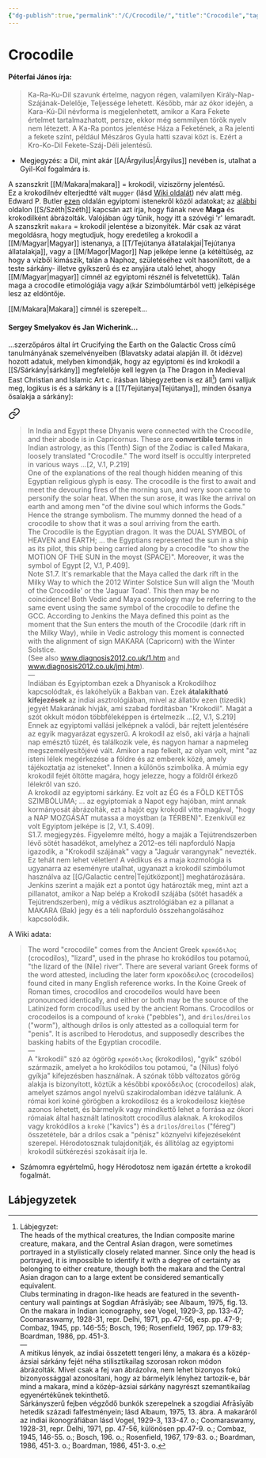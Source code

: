 ```yaml
---
{"dg-publish":true,"permalink":"/C/Crocodile/","title":"Crocodile","tags":["dg_uploaded","containstransclusions","Englishtexttranslated"],"created":"2023-10-19T11:24","updated":"2023-10-27T01:58"}
---
```



# Crocodile

#### Péterfai János írja:

> Ka-Ra-Ku-Dil szavunk értelme, nagyon régen, valamilyen Király-Nap-Szájának-Delelője, Teljessége lehetett. Később, már az ókor idején, a Kara-Kú-Dil névforma is megjelenhetett, amikor a Kara Fekete értelmet tartalmazhatott, persze, ekkor még semmilyen török nyelv nem létezett. A Ka-Ra pontos jelentése Háza a Feketének, a Ra jelenti a fekete színt, például Mészáros Gyula hatti szavai közt is. Ezért a Kro-Ko-Dil Fekete-Száj-Déli jelentésű.  
- Megjegyzés: a Dil, mint akár [[A/Árgyilus\|Árgyilus]] nevében is, utalhat a Gyil-Kol fogalmára is.  

A szanszkrit [[M/Makara\|makara]] = krokodil, viziszörny jelentésű.  
Ez a krokodilnév elterjedtté vált `mugger` (lásd [Wiki oldalát](https://en.wikipedia.org/wiki/Mugger_crocodile)) név alatt még.  
Edward P. Butler [ezen](https://henadology.wordpress.com/theology/netjeru/) oldalán egyiptomi istenekről közöl adatokat; az [alábbi](https://henadology.wordpress.com/theology/netjeru/anat/) oldalon [[S/Széth\|Széth]] kapcsán azt írja, hogy fiának neve **Maga** és krokodilként ábrázolták. Valójában úgy tűnik, hogy itt a szóvégi 'r' lemaradt. A szanszkrit `makara` = krokodil jelentése a bizonyíték. Már csak az várat megoldásra, hogy megtudjuk, hogy eredetileg a krokodil a [[M/Magyar\|Magyar]] istenanya, a [[T/Tejútanya állatalakjai\|Tejútanya állatalakja]], vagy a [[M/Magor\|Magor]] Nap jelképe lenne (a kétéltűség, az hogy a vízből kimászik, talán a Naphoz, születéséhez volt hasonlított, de a teste sárkány- illetve gyíkszerű és ez anyjára utaló lehet, ahogy [[M/Magyar\|magyar]] címnél az egyiptomi résznél is felvetettük). Talán maga a crocodile etimológiája vagy a(kár Szimbólumtárból vett) jelképisége lesz az eldöntője.  

[[M/Makara\|Makara]] címnél is szerepelt...

#### Sergey Smelyakov és Jan Wicherink...

...szerzőpáros által írt Crucifying the Earth on the Galactic Cross című tanulmányának szemelvényeiben (Blavatsky adatai alapján ill. őt idézve) hozott adatuk, melyben kimondják, hogy az egyiptomi és ind krokodil a [[S/Sárkány\|sárkány]] megfelelője kell legyen (a The Dragon in Medieval East Christian and Islamic Art c. írásban lábjegyzetben is ez áll[^1]) (ami valljuk meg, logikus is és a sárkány is a [[T/Tejútanya\|Tejútanya]], minden ősanya ősalakja a sárkány):  

<div class="transclusion internal-embed is-loaded"><a class="markdown-embed-link" href="/m/makara/#hzurgv" aria-label="Open link"><svg xmlns="http://www.w3.org/2000/svg" width="24" height="24" viewBox="0 0 24 24" fill="none" stroke="currentColor" stroke-width="2" stroke-linecap="round" stroke-linejoin="round" class="svg-icon lucide-link"><path d="M10 13a5 5 0 0 0 7.54.54l3-3a5 5 0 0 0-7.07-7.07l-1.72 1.71"></path><path d="M14 11a5 5 0 0 0-7.54-.54l-3 3a5 5 0 0 0 7.07 7.07l1.71-1.71"></path></svg></a><div class="markdown-embed">



> In India and Egypt these Dhyanis were connected with the Crocodile, and their abode is in Capricornus. These are **convertible terms** in Indian astrology, as this (Tenth) Sign of the Zodiac is called Makara, loosely translated "Crocodile." The word itself is occultly interpreted in various ways ...\[2, V.1, P.219\]  
> One of the explanations of the real though hidden meaning of this Egyptian religious glyph is easy. The crocodile is the first to await and meet the devouring fires of the morning sun, and very soon came to personify the solar heat. When the sun arose, it was like the arrival on earth and among men "of the divine soul which informs the Gods." Hence the strange symbolism. The mummy donned the head of a crocodile to show that it was a soul arriving from the earth.  
> The Crocodile is the Egyptian dragon. It was the DUAL SYMBOL of HEAVEN and EARTH; ... the Egyptians represented the sun in a ship as its pilot, this ship being carried along by a crocodile "to show the MOTION OF THE SUN in the moyst (SPACE)". Moreover, it was the symbol of Egypt \[2, V.1, P.409\].  
> Note S1.7. It's remarkable that the Maya called the dark rift in the Milky Way to which the 2012 Winter Solstice Sun will align the 'Mouth of the Crocodile' or the 'Jaguar Toad'. This then may be no coincidence! Both Vedic and Maya cosmology may be referring to the same event using the same symbol of the crocodile to define the GCC. According to Jenkins the Maya defined this point as the moment that the Sun enters the mouth of the Crocodile (dark rift in the Milky Way), while in Vedic astrology this moment is connected with the alignment of sign MAKARA (Capricorn) with the Winter Solstice.  
> (See also www.diagnosis2012.co.uk/1.htm and www.diagnosis2012.co.uk/jmj.htm).  
> —  
> Indiában és Egyiptomban ezek a Dhyanisok a Krokodilhoz kapcsolódtak, és lakóhelyük a Bakban van. Ezek **átalakítható kifejezések** az indiai asztrológiában, mivel az állatöv ezen (tizedik) jegyét Makarának hívják, ami szabad fordításban "Krokodil". Magát a szót okkult módon többféleképpen is értelmezik ...\[2, V.1, S.219\]
> Ennek az egyiptomi vallási jelképnek a valódi, bár rejtett jelentésére az egyik magyarázat egyszerű. A krokodil az első, aki várja a hajnali nap emésztő tüzét, és találkozik vele, és nagyon hamar a napmeleg megszemélyesítőjévé vált. Amikor a nap felkelt, az olyan volt, mint "az isteni lélek megérkezése a földre és az emberek közé, amely tájékoztatja az isteneket". Innen a különös szimbolika. A múmia egy krokodil fejét öltötte magára, hogy jelezze, hogy a földről érkező lélekről van szó.  
> A krokodil az egyiptomi sárkány. Ez volt az ÉG és a FÖLD KETTŐS SZIMBÓLUMA; ... az egyiptomiak a Napot egy hajóban, mint annak kormányosát ábrázolták, ezt a hajót egy krokodil vitte magával, "hogy a NAP MOZGÁSÁT mutassa a moystban (a TÉRBEN)". Ezenkívül ez volt Egyiptom jelképe is \[2, V.1, S.409\].  
> S1.7. megjegyzés. Figyelemre méltó, hogy a maják a Tejútrendszerben lévő sötét hasadékot, amelyhez a 2012-es téli napforduló Napja igazodik, a "Krokodil szájának" vagy a "Jaguár varangynak" nevezték. Ez tehát nem lehet véletlen! A védikus és a maja kozmológia is ugyanarra az eseményre utalhat, ugyanazt a krokodil szimbólumot használva az [[G/Galactic centre\|Tejútközpont]] meghatározására. Jenkins szerint a maják ezt a pontot úgy határozták meg, mint azt a pillanatot, amikor a Nap belép a Krokodil szájába (sötét hasadék a Tejútrendszerben), míg a védikus asztrológiában ez a pillanat a MAKARA (Bak) jegy és a téli napforduló összehangolásához kapcsolódik.  


</div></div>


A Wiki adata:  
> The word "crocodile" comes from the Ancient Greek `κροκόδιλος` (crocodilos), "lizard", used in the phrase ho krokódilos tou potamoú, "the lizard of the (Nile) river". There are several variant Greek forms of the word attested, including the later form κροκόδειλος (crocodeilos) found cited in many English reference works. In the Koine Greek of Roman times, crocodilos and crocodeilos would have been pronounced identically, and either or both may be the source of the Latinized form crocodīlus used by the ancient Romans. Crocodilos or crocodeilos is a compound of `krokè` ("pebbles"), and `drilos`/`dreilos` ("worm"), although drilos is only attested as a colloquial term for "penis". It is ascribed to Herodotus, and supposedly describes the basking habits of the Egyptian crocodile.  
> —  
> A "krokodil" szó az ógörög `κροκόδιλος` (krokodilos), "gyík" szóból származik, amelyet a ho krokódilos tou potamoú, "a (Nílus) folyó gyíkja" kifejezésben használnak. A szónak több változatos görög alakja is bizonyított, köztük a későbbi κροκόδειλος (crocodeilos) alak, amelyet számos angol nyelvű szakirodalomban idézve találunk. A római kori koiné görögben a krokodilosz és a krokodeilosz kiejtése azonos lehetett, és bármelyik vagy mindkettő lehet a forrása az ókori rómaiak által használt latinosított crocodīlus alaknak. A krokodilos vagy krokódilos a `krokè` ("kavics") és a `drilos`/`dreilos` ("féreg") összetétele, bár a drilos csak a "pénisz" köznyelvi kifejezéseként szerepel. Hérodotosznak tulajdonítják, és állítólag az egyiptomi krokodil sütkérezési szokásait írja le.  
- Számomra egyértelmű, hogy Hérodotosz nem igazán értette a krokodil fogalmát.  

## Lábjegyzetek

[^1]: Lábjegyzet:  
The heads of the mythical creatures, the Indian composite marine creature, makara, and the Central Asian dragon, were sometimes portrayed in a stylistically closely related manner. Since only the head is portrayed, it is impossible to identify it with a degree of certainty as belonging to either creature, though both the makara and the Central Asian dragon can to a large extent be considered semantically equivalent.  
Clubs terminating in dragon-like heads are featured in the seventh-century wall paintings at Sogdian Afrāsīyāb; see Albaum, 1975, fig. 13. On the makara in Indian iconography, see Vogel, 1929-3, pp. 133-47; Coomaraswamy, 1928-31, repr. Delhi, 1971, pp. 47-56, esp. pp. 47-9; Combaz, 1945, pp. 146-55; Bosch, 196; Rosenfield, 1967, pp. 179-83; Boardman, 1986, pp. 451-3.  
—  
A mitikus lények, az indiai összetett tengeri lény, a makara és a közép-ázsiai sárkány fejét néha stilisztikailag szorosan rokon módon ábrázolták. Mivel csak a fej van ábrázolva, nem lehet bizonyos fokú bizonyossággal azonosítani, hogy az bármelyik lényhez tartozik-e, bár mind a makara, mind a közép-ázsiai sárkány nagyrészt szemantikailag egyenértékűnek tekinthető.  
Sárkányszerű fejben végződő bunkók szerepelnek a szogdiai Afrāsīyāb hetedik századi falfestményein; lásd Albaum, 1975, 13. ábra. A makaráról az indiai ikonográfiában lásd Vogel, 1929-3, 133-47. o.; Coomaraswamy, 1928-31, repr. Delhi, 1971, pp. 47-56, különösen pp.47-9. o.; Combaz, 1945, 146-55. o.; Bosch, 196. o.; Rosenfield, 1967, 179-83. o.; Boardman, 1986, 451-3. o.; Boardman, 1986, 451-3. o.  